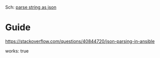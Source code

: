 Sch:
[parse string as json](https://www.google.com/search?q=ansible+parse+string+as+json)


# Guide
https://stackoverflow.com/questions/40844720/json-parsing-in-ansible

works: true
